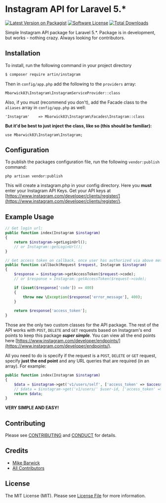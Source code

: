 # Instagram API for Laravel 5.*

[![Latest Version on Packagist][ico-version]][link-packagist]
[![Software License][ico-license]](LICENSE.md)
[![Total Downloads][ico-downloads]][link-downloads]

Simple Instagram API package for Laravel 5.*. Package is in development, but works - nothing crazy. Always looking for contributors.

## Installation

To install, run the following command in your project directory

``` bash
$ composer require artin/instagram
```

Then in `config/app.php` add the following to the `providers` array:

```
Mbarwick83\Instagram\InstagramServiceProvider::class
```

Also, if you must (recommend you don't), add the Facade class to the `aliases` array in `config/app.php` as well:

```
'Instagram'    => Mbarwick83\Instagram\Facades\Instagram::class
```

**But it'd be best to just inject the class, like so (this should be familiar):**

```
use Mbarwick83\Instagram\Instagram;
```

## Configuration

To publish the packages configuration file, run the following `vendor:publish` command:

```
php artisan vendor:publish
```

This will create a instagram.php in your config directory. Here you **must** enter your Instagram API Keys. Get your API keys at [https://www.instagram.com/developer/clients/register/](https://www.instagram.com/developer/clients/register/).

## Example Usage

``` php
// Get login url:
public function index(Instagram $instagram)
{
	return $instagram->getLoginUrl();
	// or Instagram::getLoginUrl();
}

// Get access token on callback, once user has authorized via above method
public function callback(Request $request, Instagram $instagram)
{
	$response = $instagram->getAccessToken($request->code);
	// or $response = Instagram::getAccessToken($request->code);

    if (isset($response['code']) == 400)
    {
        throw new \Exception($response['error_message'], 400);
    }
    
    return $response['access_token'];
}
```

Those are the only two custom classes for the API package. The rest of the API works with `POST`, `DELETE` and `GET` requests based on Instagram's end points to keep this package ***super simple***. You can view all the end points here [https://www.instagram.com/developer/endpoints/](https://www.instagram.com/developer/endpoints/).

All you need to do is specify if the request is a `POST`, `DELETE` or `GET` request, specify **just the end point** and any URL queries that are required (in an array).
For example:

```php
public function index(Instagram $instagram)
{
    $data = $instagram->get('v1/users/self', ['access_token' => $access_token]);
    // $data = $instagram->get('v1/users/' $user-id, ['access_token' => $access_token]);
    return $data;
}
```

**VERY SIMPLE AND EASY!**

## Contributing

Please see [CONTRIBUTING](CONTRIBUTING.md) and [CONDUCT](CONDUCT.md) for details.

## Credits

- [Mike Barwick][link-author]
- [All Contributors][link-contributors]

## License

The MIT License (MIT). Please see [License File](LICENSE.md) for more information.

[ico-version]: https://img.shields.io/packagist/v/mbarwick83/instagram.svg?style=flat-square
[ico-license]: https://img.shields.io/badge/license-MIT-brightgreen.svg?style=flat-square
[ico-downloads]: https://img.shields.io/packagist/dt/mbarwick83/instagram.svg?style=flat-square

[link-packagist]: https://packagist.org/packages/mbarwick83/instagram
[link-downloads]: https://packagist.org/packages/mbarwick83/instagram
[link-author]: https://github.com/mbarwick83
[link-contributors]: ../../contributors
